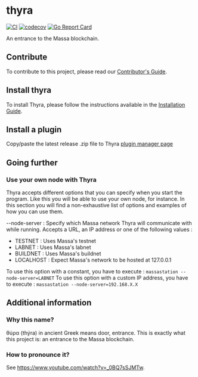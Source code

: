 # thyra

[![CI](https://github.com/massalabs/thyra/actions/workflows/CI.yml/badge.svg)](https://github.com/massalabs/thyra/actions/workflows/CI.yml)
[![codecov](https://codecov.io/gh/massalabs/thyra/branch/main/graph/badge.svg?token=592LPZLC4M)](https://codecov.io/gh/massalabs/thyra)
[![Go Report Card](https://goreportcard.com/badge/github.com/massalabs/thyra)](https://goreportcard.com/report/github.com/massalabs/thyra)

An entrance to the Massa blockchain.


## Contribute
To contribute to this project, please read our [Contributor's Guide](./CONTRIBUTING.md).


## Install thyra 
To install Thyra, please follow the instructions available in the [Installation Guide](./INSTALLATION.md).

## Install a plugin

Copy/paste the latest release .zip file to Thyra [plugin manager page](https://my.massa/thyra/plugin-manager/)

## Going further 

### Use your own node with Thyra

Thyra accepts different options that you can specify when you start the program. Like this you will be able to use your own node, for instance.
In this section you will find a non-exhaustive list of options and examples of how you can use them.


--node-server : Specify which Massa network Thyra will communicate with while running.
Accepts a URL, an IP address or one of the following values :

- TESTNET : Uses Massa's testnet
- LABNET : Uses Massa's labnet
- BUILDNET : Uses Massa's buildnet
- LOCALHOST : Expect Massa's network to be hosted at 127.0.0.1

To use this option with a constant, you have to execute :
`massastation --node-server=LABNET`
To use this option with a custom IP address, you have to execute :
`massastation --node-server=192.168.X.X`


## Additional information

### Why this name?

θύρα (thýra) in ancient Greek means door, entrance. This is exactly what this project is: an entrance to the Massa blockchain.

### How to pronounce it?

See <https://www.youtube.com/watch?v=_0BQ7sSJMTw>.
